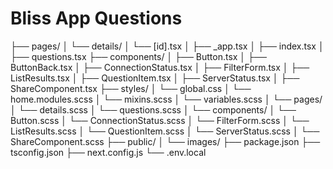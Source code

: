 # Bliss App Questions

├── pages/
│   └── details/
│       └── [id].tsx
│   ├── _app.tsx
│   ├── index.tsx
│   ├── questions.tsx
├── components/
│   ├── Button.tsx
│   ├── ButtonBack.tsx
│   ├── ConnectionStatus.tsx
│   ├── FilterForm.tsx
│   ├── ListResults.tsx
│   ├── QuestionItem.tsx
│   ├── ServerStatus.tsx
│   ├── ShareComponent.tsx
├── styles/
│   └── global.css
│   └── home.modules.scss
│   └── mixins.scss
│   └── variables.scss
│   └── pages/
│       └── details.scss
│       └── questions.scss
│   └── components/
│       └── Button.scss
│       └── ConnectionStatus.scss
│       └── FilterForm.scss
│       └── ListResults.scss
│       └── QuestionItem.scss
│       └── ServerStatus.scss
│       └── ShareComponent.scss
├── public/
│   └── images/
├── package.json
├── tsconfig.json
├── next.config.js
└── .env.local
